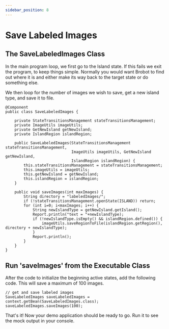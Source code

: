 ```yaml
---
sidebar_position: 8
---
```


# Save Labeled Images

## The SaveLabeledImages Class

In the main program loop, we first go to the Island state. If this 
fails we exit the program, to keep things simple. Normally you would 
want Brobot to find out where it is and either make its way back to the 
target state or do something else.  

We then loop for the number of images we wish to save, get a new island 
type, and save it to file. 
    
    @Component
    public class SaveLabeledImages {
    
        private StateTransitionsManagement stateTransitionsManagement;
        private ImageUtils imageUtils;
        private GetNewIsland getNewIsland;
        private IslandRegion islandRegion;
    
        public SaveLabeledImages(StateTransitionsManagement stateTransitionsManagement,
                                 ImageUtils imageUtils, GetNewIsland getNewIsland,
                                 IslandRegion islandRegion) {
            this.stateTransitionsManagement = stateTransitionsManagement;
            this.imageUtils = imageUtils;
            this.getNewIsland = getNewIsland;
            this.islandRegion = islandRegion;
        }
    
        public void saveImages(int maxImages) {
            String directory = "labeledImages/";
            if (!stateTransitionsManagement.openState(ISLAND)) return;
            for (int i=0; i<maxImages; i++) {
                String newIslandType = getNewIsland.getIsland();
                Report.println("text = "+newIslandType);
                if (!newIslandType.isEmpty() && islandRegion.defined()) {
                    imageUtils.saveRegionToFile(islandRegion.getRegion(), directory + newIslandType);
                }
                Report.println();
            }
        }
    }

## Run 'saveImages' from the Executable Class

After the code to initialize the beginning active states, add the following code.
This will save a maximum of 100 images.

    // get and save labeled images
    SaveLabeledImages saveLabeledImages = context.getBean(SaveLabeledImages.class);
    saveLabeledImages.saveImages(100);

That's it! Now your demo application should be ready to go. Run it to see the 
mock output in your console. 